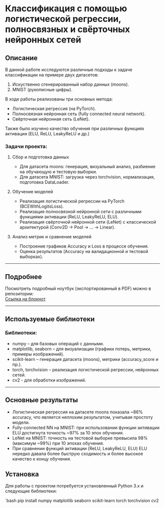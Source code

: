 # Классификация с помощью логистической регрессии, полносвязных и свёрточных нейронных сетей

## Описание

В данной работе исследуются различные подходы к задаче классификации на примере двух датасетов:
1. Искуственно сгенерированный набор данных (moons).
2. MNIST (рукописные цифры).

В ходе работы реализованы три основных метода:
- Логистическая регрессия (на PyTorch).
- Полносвязная нейронная сеть (fully connected neural network).
- Свёрточная нейронная сеть (LeNet).

Также было изучено качество обучения при различных функциях активации (ELU, ReLU, LeakyReLU и др.) 

### Задачи проекта:
1. Сбор и подготовка данных  
   - Для датасета moons: генерация, визуальный анализ, разбиение на обучающую и тестовую выборки.  
   - Для датасета MNIST: загрузка через torchvision, нормализация, подготовка DataLoader.

2. Обучение моделей  
   - Реализация логистической регрессии на PyTorch (BCEWithLogitsLoss).  
   - Реализация полносвязной нейронной сети с различными функциями активации (ReLU, LeakyReLU, ELU).  
   - Реализация свёрточной нейронной сети (LeNet) с классической архитектурой (Conv2D → Pool → … → Linear).

3. Анализ метрик и сравнение моделей  
   - Построение графиков Accuracy и Loss в процессе обучения.  
   - Оценка результатов (Accuracy на валидационной и тестовой выборках).

---

## Подробнее

Посмотреть подробный ноутбук (экспортированный в PDF) можно в репозитории:  
[Ссылка на блокнот](nn.ipynb)  

---

## Используемые библиотеки

### Библиотеки:
- numpy – для базовых операций с данными.
- matplotlib, seaborn – для визуализации (графики потерь, метрики, примеры изображений).
- scikit-learn – генерация датасета (moons), метрики (accuracy_score и пр.).
- torch, torchvision – реализация логистической регрессии, нейронных сетей.
- cv2 - для обработки изображений.

---

## Основные результаты

- Логистическая регрессия на датасете moons показала ~86% accuracy, что является неплохим результатом, учитывая простоту модели.
- Fully-connected NN на MNIST: при использовании функции активации ELU достигнута точность ~97% за 10 эпох обучения.
- LeNet на MNIST: точность на тестовой выборке превысила 98% (максимум ~99%) при 10 эпохах обучения.
- При сравнении функций активации (ReLU, LeakyReLU, ELU) ELU нередко давала более быструю сходимость и более высокое качество к концу обучения.

## Установка

Для работы с проектом потребуется установленный Python 3.x и следующие библиотеки:

`bash
pip install numpy matplotlib seaborn scikit-learn torch torchvision cv2
